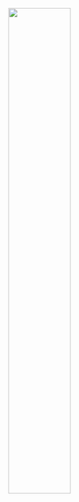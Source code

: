 <p align="center">
    <a href="https://github.com/Nighthater"><img width="50%" src="https://github-readme-stats.vercel.app/api/top-langs/?username=Nighthater&theme=dark&hide=html,css,cmake&layout=compact&langs_count=5&bg_color=101010&hide_title=true"></a>
</p>
